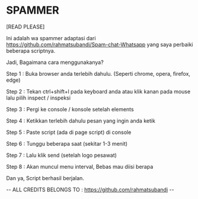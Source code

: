 # SPAMMER
[READ PLEASE]

Ini adalah wa spammer adaptasi dari https://github.com/rahmatsubandi/Spam-chat-Whatsapp yang saya perbaiki beberapa scriptnya.

Jadi, Bagaimana cara menggunakanya?

Step 1 : Buka browser anda terlebih dahulu. (Seperti chrome, opera, firefox, edge)

Step 2 : Tekan ctrl+shift+l pada keyboard anda atau klik kanan pada mouse lalu pilih inspect / inspeksi

Step 3 : Pergi ke console / konsole setelah elements

Step 4 : Ketikkan terlebih dahulu pesan yang ingin anda ketik

Step 5 : Paste script (ada di page script) di console

Step 6 : Tunggu beberapa saat (sekitar 1-3 menit)

Step 7 : Lalu klik send (setelah logo pesawat)

Step 8 : Akan muncul menu interval, Bebas mau diisi berapa

Dan ya, Script berhasil berjalan.

-- ALL CREDITS BELONGS TO : https://github.com/rahmatsubandi --
